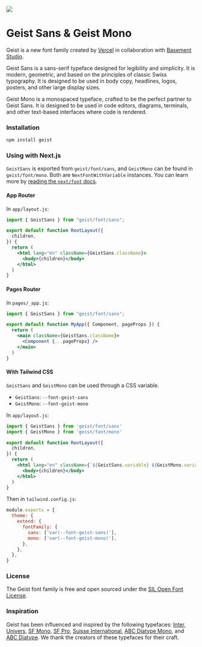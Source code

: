 ![](.images/hero.png)

# Geist Sans & Geist Mono

Geist is a new font family created by [Vercel](https://vercel.com/design) in collaboration with [Basement Studio](https://basement.studio/).

Geist Sans is a sans-serif typeface designed for legibility and simplicity. It is modern, geometric, and based on the principles of classic Swiss typography. It is designed to be used in body copy, headlines, logos, posters, and other large display sizes.

Geist Mono is a monospaced typeface, crafted to be the perfect partner to Geist Sans. It is designed to be used in code editors, diagrams, terminals, and other text-based interfaces where code is rendered.


### Installation

```sh
npm install geist
```

### Using with Next.js

`GeistSans` is exported from `geist/font/sans`, and `GeistMono` can be found in `geist/font/mono`. Both are `NextFontWithVariable` instances. You can learn more by [reading the `next/font` docs](https://nextjs.org/docs/app/building-your-application/optimizing/fonts).

#### App Router

In `app/layout.js`:

```jsx
import { GeistSans } from "geist/font/sans";

export default function RootLayout({
  children,
}) {
  return (
    <html lang="en" className={GeistSans.className}>
      <body>{children}</body>
    </html>
  )
}
```

#### Pages Router

In `pages/_app.js`:

```jsx
import { GeistSans } from "geist/font/sans";

export default function MyApp({ Component, pageProps }) {
  return (
    <main className={GeistSans.className}>
      <Component {...pageProps} />
    </main>
  )
}
```

#### With Tailwind CSS

`GeistSans` and `GeistMono` can be used through a CSS variable.

- `GeistSans`: `--font-geist-sans`
- `GeistMono`: `--font-geist-mono`

In `app/layout.js`:


```jsx
import { GeistSans } from 'geist/font/sans'
import { GeistMono } from 'geist/font/mono'

export default function RootLayout({
  children,
}) {
  return (
    <html lang="en" className={`${GeistSans.variable} ${GeistMono.variable}`}>
      <body>{children}</body>
    </html>
  )
}
```

Then in `tailwind.config.js`:

```javascript
module.exports = {
  theme: {
    extend: {
      fontFamily: {
        sans: ['var(--font-geist-sans)'],
        mono: ['var(--font-geist-mono)'],
      },
    },
  },
}
```

### License
The Geist font family is free and open sourced under the [SIL Open Font License](./LICENSE.TXT).

### Inspiration
Geist has been influenced and inspired by the following typefaces: [Inter](https://rsms.me/inter), [Univers](https://www.linotype.com/1567/univers-family.html), [SF Mono](https://developer.apple.com/fonts/), [SF Pro](https://developer.apple.com/fonts/), [Suisse International](https://www.swisstypefaces.com/fonts/suisse/), [ABC Diatype Mono](https://abcdinamo.com/typefaces/diatype), and [ABC Diatype](https://abcdinamo.com/typefaces/diatype). We thank the creators of these typefaces for their craft.
